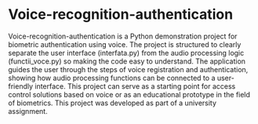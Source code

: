﻿# Voice-recognition-authentication

Voice-recognition-authentication is a Python demonstration project for biometric authentication using voice. The project is structured to clearly separate the user interface (interfata.py) from the audio processing logic (functii_voce.py) so making the code easy to understand. The application guides the user through the steps of voice registration and authentication, showing how audio processing functions can be connected to a user-friendly interface. This project can serve as a starting point for access control solutions based on voice or as an educational prototype in the field of biometrics.
This project was developed as part of a university assignment.
